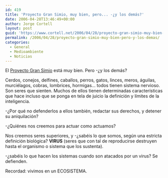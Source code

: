 ```yaml
---
id: 419
title: 'Proyecto Gran Simio, muy bien, pero... -¿y los demás?'
date: 2006-04-28T13:46:49+00:00
author: Jorge Cortell
layout: post
guid: 'https://www.cortell.net/2006/04/28/proyecto-gran-simio-muy-bien-pero-%c2%bfy-los-demas/'
permalink: /2006/04/28/proyecto-gran-simio-muy-bien-pero-y-los-demas/
categories:
  - General
  - Medioambiente
  - Noticias
---
```

El [Proyecto Gran Simio](https://www.proyectogransimio.org/completa.htm) está muy bien. Pero -¿y los demás?

Cerdos, conejos, delfines, caballos, perros, gatos, linces, meros, águilas, murciélagos, cobras, lombrices, hormigas... todos tienen sistema nervioso. Son seres que sienten. Muchos de ellos tienen determinadas caracterí­sticas que hace incluso que se ponga en tela de juicio la definición y lí­mites de la inteligencia.

-¿Por qué no defenderlos a ellos también, redactar sus derechos, y detener su aniquilación?

-¿Quiénes nos creemos para actuar como actuamos?

Nos creemos seres superiores, y -¿sabéis lo que somos, según una estricta definición biológica? **VIRUS** (seres que con tal de reproducirse destruyen hasta el organismo o sistema que los sustenta).

-¿sabéis lo que hacen los sistemas cuando son atacados por un virus? Se defienden.

Recordad: vivimos en un ECOSISTEMA.